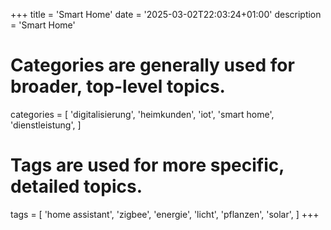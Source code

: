 +++
title = 'Smart Home'
date = '2025-03-02T22:03:24+01:00'
description = 'Smart Home'
# Categories are generally used for broader, top-level topics.
categories = [
 'digitalisierung',
 'heimkunden',
 'iot',
 'smart home',
 'dienstleistung',
]
# Tags are used for more specific, detailed topics.
tags = [
 'home assistant',
 'zigbee',
 'energie',
 'licht',
 'pflanzen',
 'solar',
]
+++
